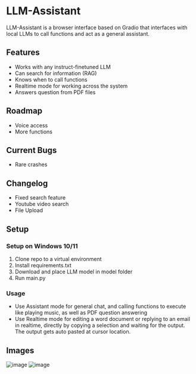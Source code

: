 # LLM-Assistant
LLM-Assistant is a browser interface based on Gradio that interfaces with local LLMs to call functions and act as a general assistant.

## Features
* Works with any instruct-finetuned LLM
* Can search for information (RAG)
* Knows when to call functions
* Realtime mode for working across the system
* Answers question from PDF files

## Roadmap
* Voice access
* More functions

## Current Bugs
* Rare crashes

## Changelog
* Fixed search feature
* Youtube video search
* File Upload

## Setup
### Setup on Windows 10/11
1. Clone repo to a virtual environment
2. Install requirements.txt
3. Download and place LLM model in model folder
4. Run main.py

### Usage
* Use Assistant mode for general chat, and calling functions to execute like playing music, as well as PDF question answering
* Use Realtime mode for editing a word document or replying to an email in realtime, directly by copying a selection and waiting for the output.
The output gets auto pasted at cursor location.

## Images

![image](https://github.com/Rivridis/LLM-Assistant/assets/97879757/eb5f1d46-a607-40b1-8275-19c92fafa14f)
![image](https://github.com/Rivridis/LLM-Assistant/assets/97879757/2897b287-95b7-4a24-9979-1abe2325013d)



